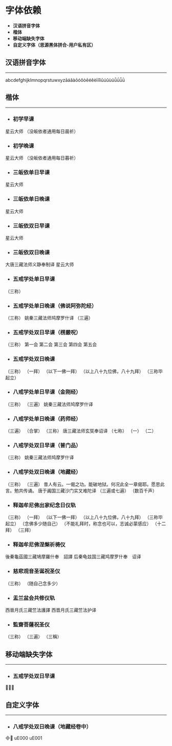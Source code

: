 # 字体依赖

- **汉语拼音字体**
- **楷体**
- **移动端缺失字体**
- **自定义字体（思源黑体拼合-用户私有区）**


## 汉语拼音字体
---
abcdefghijklmnopqrstuwxyzāáǎàōóǒòēéěèīíǐìūúǔùüǖǘǚǜ


## 楷体
---
- ### 初学早课
星云大师
（没皈依者通用每日晨祈）

- ### 初学晚课
星云大师
（没皈依者通用每日暮祈）

- ### 三皈依单日早课
星云大师

- ### 三皈依单日晚课
星云大师

- ### 三皈依双日早课
星云大师

- ### 三皈依双日晚课
大唐三藏法师义静奉制译
星云大师

- ### 五戒学处单日早课
（三称）

- ### 五戒学处单日晚课（佛说阿弥陀经）
（三称）
姚秦三藏法师鸠摩罗什译
（三遍）

- ### 五戒学处双日早课（楞嚴呪）
（三称）
第一会
第二会
第三会
第四会
第五会

- ### 五戒学处双日晚课
（三称）
（一拜）
（以下一佛一拜）
（以上八十九位佛，八十九拜）
（三称毕起立）

- ### 八戒学处单日早课（金刚经）
（三称）
（三遍）
姚秦三藏法师鸠摩罗什译

- ### 八戒学处单日晚课（药师经）
（三遍）
（合掌）
（三称）
唐三藏法师玄奘奉诏译
（七称）
（一）
（二）

- ### 八戒学处双日早课（普门品）
（三称）
姚秦三藏法师鸠摩罗什译

- ### 八戒学处双日晚课（地藏经）
（三称）
（三遍）
昔人有云。一偈之功。能破地狱。何况此全一章偈耶。愿思此言。勉共传诵。
唐于阗国三藏沙门实叉难陀译
（三遍或七遍）
（数百千声）

- ### 释迦牟尼佛出家纪念日仪轨
（三称）
（一拜）
（以下一佛一拜）
（以上八十九位佛，八十九拜）
（三称毕起立）
（念佛多少随自己）
（不能礼拜时，称念也可以，志诚必蒙感应）
（十二拜）
（三拜）

- ### 释迦牟尼佛涅槃祈祷仪
後秦龜茲國三藏鳩摩羅什奉　詔譯
后秦龟兹国三藏鸠摩罗什奉　诏译

- ### 慈悲观音圣诞祝圣仪
（三称）
（随自己念多少）

- ### 盂兰盆会共修仪轨
西晉月氏三藏竺法護譯
西晋月氏三藏竺法护译

- ### 監齋菩薩祝圣仪
（三称）
（三遍）
（三稱）


## 移动端缺失字体
---
- ### 五戒学处双日早课
𧹞𤙖𠾆


## 自定义字体
---
- ### 八戒学处双日晚课（地藏经卷中）

uE000
uE001


